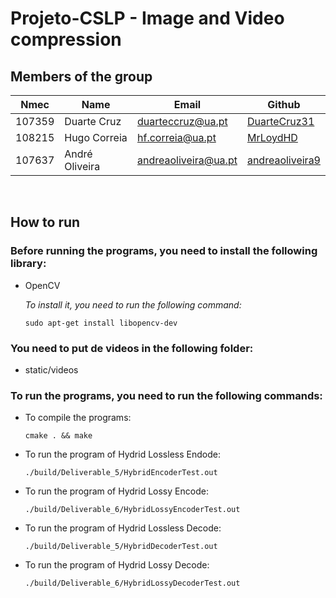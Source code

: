 # Projeto-CSLP - Image and Video compression

## Members of the group

| Nmec   | Name           | Email                  | Github                                                |
| ------ | -------------- | ---------------------- | ----------------------------------------------------- |
| 107359 | Duarte Cruz    | <duarteccruz@ua.pt>    | [DuarteCruz31](https://github.com/DuarteCruz31)       |
| 108215 | Hugo Correia   | <hf.correia@ua.pt>     | [MrLoydHD](https://github.com/MrLoydHD)               |
| 107637 | André Oliveira | <andreaoliveira@ua.pt> | [andreaoliveira9](https://github.com/andreaoliveira9) |

<br>

## How to run

### Before running the programs, you need to install the following library:

- OpenCV

  _To install it, you need to run the following command:_

  ```
  sudo apt-get install libopencv-dev
  ```

### You need to put de videos in the following folder:

- static/videos

### To run the programs, you need to run the following commands:

- To compile the programs:

  ```
  cmake . && make
  ```

- To run the program of Hydrid Lossless Endode:

  ```
  ./build/Deliverable_5/HybridEncoderTest.out
  ```

- To run the program of Hydrid Lossy Encode:

  ```
  ./build/Deliverable_6/HybridLossyEncoderTest.out
  ```

- To run the program of Hydrid Lossless Decode:

  ```
  ./build/Deliverable_5/HybridDecoderTest.out
  ```

- To run the program of Hydrid Lossy Decode:

  ```
  ./build/Deliverable_6/HybridLossyDecoderTest.out
  ```

<br>
